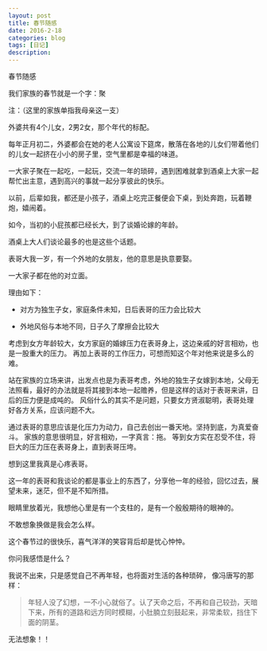 ```yaml
---
layout: post
title: 春节随感
date: 2016-2-18
categories: blog
tags: [日记]
description: 
---
```

春节随感

我们家族的春节就是一个字：聚

注：（这里的家族单指我母亲这一支）


外婆共有4个儿女，2男2女，那个年代的标配。

每年正月初二，外婆都会在她的老人公寓设下筵席，散落在各地的儿女们带着他们的儿女一起挤在小小的房子里，空气里都是幸福的味道。

一大家子聚在一起吃，一起玩，交流一年的琐碎，遇到困难就拿到酒桌上大家一起帮忙出主意，遇到高兴的事就一起分享彼此的快乐。


以前，后辈如我，都还是小孩子，酒桌上吃完正餐便会下桌，到处奔跑，玩着鞭炮，嬉闹着。

如今，当初的小屁孩都已经长大，到了谈婚论嫁的年龄。

酒桌上大人们谈论最多的也是这些个话题。

表哥大我一岁，有一个外地的女朋友，他的意思是执意要娶。

一大家子都在他的对立面。

理由如下：

- 对方为独生子女，家庭条件未知，日后表哥的压力会比较大

- 外地风俗与本地不同，日子久了摩擦会比较大

考虑到女方年龄较大，女方家庭的婚嫁压力在表哥身上，这边亲戚的好言相劝，也是一股重大的压力。
再加上表哥的工作压力，可想而知这个年对他来说是多么的难。


站在家族的立场来讲，出发点也是为表哥考虑，外地的独生子女嫁到本地，父母无法照看，最好的办法就是将其接到本地一起赡养，但是这样的话对于表哥来讲，日后的压力便是成吨的。
风俗什么的其实不是问题，只要女方贤淑聪明，表哥处理好各方关系，应该问题不大。

通过表哥的意思应该是化压力为动力，自己去创出一番天地。坚持到底，为真爱奋斗。
家族的意思很明显，好言相劝，一字真言：拖。
等到女方实在忍受不住，将巨大的压力压在表哥身上，直到表哥压垮。

想到这里我真是心疼表哥。


这一年的表哥和我谈论的都是事业上的东西了，分享他一年的经验，回忆过去，展望未来，迷茫，但不是不知所措。

眼睛里放着光，我想他心里是有一个支柱的，是有一个殷殷期待的眼神的。

不敢想象换做是我会怎么样。

这个春节过的很快乐，喜气洋洋的笑容背后却是忧心忡忡。

你问我感悟是什么？

我说不出来，只是感觉自己不再年轻，也将面对生活的各种琐碎，
像冯唐写的那样：
>年轻人没了幻想，一不小心就俗了。认了天命之后，不再和自己较劲，天暗下来，所有的道路和远方同时模糊，小肚腩立刻鼓起来，非常柔软，挡住下面的阴茎。


无法想象！！




